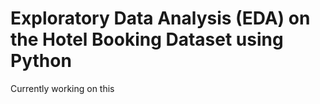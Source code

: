 # Exploratory Data Analysis (EDA) on the Hotel Booking Dataset using Python

Currently working on this
